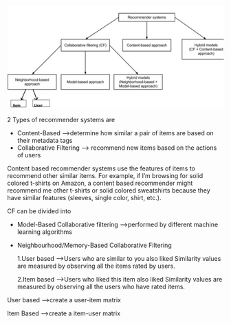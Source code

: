 ![image](Recommender_Systems.jpg)

2 Types of recommender systems are 
* Content-Based -->determine how similar a pair of items are based on their metadata tags
* Collaborative Filtering --> recommend new items based on the actions of users

Content based recommender systems use the features of items to recommend other similar items. For example, if I’m browsing for solid colored t-shirts on Amazon, a content based recommender might recommend me other t-shirts or solid colored sweatshirts because they have similar features (sleeves, single color, shirt, etc.).

CF can be divided into 
* Model-Based Collaborative filtering -->performed by different machine learning algorithms
* Neighbourhood/Memory-Based Collaborative Filtering 

	1.User based -->Users who are similar to you also liked
	Similarity values are measured by observing all the items rated by users.
	
	2.Item based -->Users who liked this item also liked
	Similarity values are measured by observing all the users who have rated items.

User based -->create a user-item matrix

Item Based -->create a item-user matrix
